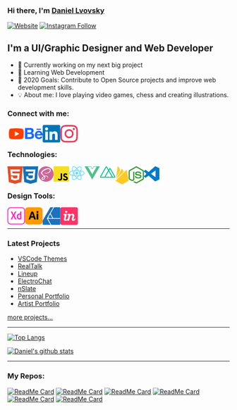 ### Hi there, I'm [Daniel Lvovsky][website]

[![Website](https://img.shields.io/website?label=daniellvovsky.com&style=for-the-badge&url=https://daniellvovsky.com/&logo=netlify&color=00C7B7)](https://daniellvovsky.com/)
[![Instagram Follow](https://img.shields.io/badge/instagram-Follow-E4405F?style=for-the-badge&logo=instagram)](https://www.instagram.com/daniel_lvovsky/)

## I'm a UI/Graphic Designer and Web Developer

- 🎯 Currently working on my next big project
- 🎯 Learning Web Development
- 🎯 2020 Goals: Contribute to Open Source projects and improve web development skills.
- 💡 About me: I love playing video games, chess and creating illustrations.

### Connect with me:
[<img align="left" alt="Youtube | Youtube" width="40px" src="https://github.com/DanielLvovsky/daniellvovsky/blob/master/icons/youtube.svg" />][youtube]
[<img align="left" alt="Behance | Behance" width="40px" src="https://github.com/DanielLvovsky/daniellvovsky/blob/master/icons/behance.svg" />][behance]
[<img align="left" alt="Linkedin | LinkedIn" width="40px" src="https://github.com/DanielLvovsky/daniellvovsky/blob/master/icons/linkedin.svg" />][linkedin]
[<img align="left" alt="Instagram | Instagram" width="40px" src="https://github.com/DanielLvovsky/daniellvovsky/blob/master/icons/instagram.svg" />][instagram]
<br />
<br />

### Technologies:


[<img align="left" alt="HTML5" width="35px" src="https://github.com/DanielLvovsky/daniellvovsky/blob/master/icons/html5.svg" />][website]
[<img align="left" alt="CSS3" width="35px" src="https://github.com/DanielLvovsky/daniellvovsky/blob/master/icons/css3.svg" />][website]
[<img align="left" alt="SCSS" width="35px" src="https://github.com/DanielLvovsky/daniellvovsky/blob/master/icons/sass.svg" />][website]
[<img align="left" alt="JavaScript" width="35px" src="https://github.com/DanielLvovsky/daniellvovsky/blob/master/icons/javascript.svg" />][website]
[<img align="left" alt="React" width="35px" src="https://github.com/DanielLvovsky/daniellvovsky/blob/master/icons/react.svg" />][website]
[<img align="left" alt="GitHub" width="35px" src="https://github.com/DanielLvovsky/daniellvovsky/blob/master/icons/vue-dot-js.svg" />][website]
[<img align="left" alt="GitHub" width="35px" src="https://github.com/DanielLvovsky/daniellvovsky/blob/master/icons/nuxt-dot-js.svg" />][website]
[<img align="left" alt="Firebase" width="30px" src="https://github.com/DanielLvovsky/daniellvovsky/blob/master/icons/firebase.svg" />][website]
[<img align="left" alt="Node.js" width="35px" src="https://github.com/DanielLvovsky/daniellvovsky/blob/master/icons/node-dot-js.svg" />][website]
[<img align="left" alt="Visual Studio Code" width="35px" src="https://github.com/DanielLvovsky/daniellvovsky/blob/master/icons/visualstudiocode.svg" />][website]
<br />
<br />

### Design Tools:

[<img align="left" alt="Adobe XD" width="40px" src="https://github.com/DanielLvovsky/daniellvovsky/blob/master/icons/adobexd.svg" />][website]
[<img align="left" alt="Adobe Illustrator" width="40px" src="https://github.com/DanielLvovsky/daniellvovsky/blob/master/icons/adobeillustrator.svg" />][website]
[<img align="left" alt="Affinity Designer" width="40px" src="https://github.com/DanielLvovsky/daniellvovsky/blob/master/icons/affinitydesigner.svg" />][website]
[<img align="left" alt="Invision Studio" width="40px" src="https://github.com/DanielLvovsky/daniellvovsky/blob/master/icons/invision.svg" />][website]

<br />
<br />

---

### Latest Projects 

<!-- Project:START -->
- [VSCode Themes](https://vscodethemes.netlify.app/)
- [RealTalk](https://real-talk.netlify.app/login)
- [Lineup](https://line-up.vercel.app/)
- [ElectroChat](https://electrochat.netlify.app/)
- [nSlate](https://newslate.netlify.app/login)
- [Personal Portfolio](https://daniellvovsky.com/)
- [Artist Portfolio](https://steftheartist.netlify.app/)
<!-- Project:END -->

[more projects...](https://github.com/DanielLvovsky?tab=repositories)

---

[![Top Langs](https://github-readme-stats.vercel.app/api/top-langs/?username=DanielLvovsky&theme=nord&layout=compact)](https://github.com/DanielLvovsky)





[![Daniel's github stats](https://github-readme-stats.vercel.app/api?username=DanielLvovsky&theme=nord&show_icons=true)](https://github.com/DanielLvovsky)



---
### My Repos:

[![ReadMe Card](https://github-readme-stats.vercel.app/api/pin/?username=DanielLvovsky&repo=electrochat&theme=nord)](https://github.com/DanielLvovsky/electrochat)
[![ReadMe Card](https://github-readme-stats.vercel.app/api/pin/?username=DanielLvovsky&repo=StefTheArtist&theme=nord)](https://github.com/DanielLvovsky/StefTheArtist)
[![ReadMe Card](https://github-readme-stats.vercel.app/api/pin/?username=DanielLvovsky&repo=DIAL&theme=nord)](https://github.com/DanielLvovsky/DIAL)
[![ReadMe Card](https://github-readme-stats.vercel.app/api/pin/?username=DanielLvovsky&repo=Listify&theme=nord)](https://github.com/DanielLvovsky/Listify)
[![ReadMe Card](https://github-readme-stats.vercel.app/api/pin/?username=DanielLvovsky&repo=QuickUnsplash&theme=nord)](https://github.com/DanielLvovsky/QuickUnsplash)
[![ReadMe Card](https://github-readme-stats.vercel.app/api/pin/?username=DanielLvovsky&repo=nSlate&theme=nord)](https://github.com/DanielLvovsky/nSlate)

[twitch]: https://www.twitch.tv/zyb0_
[website]: https://daniellvovsky.com
[spotify]: https://open.spotify.com/playlist/0Vc9v8CbKciq75y2x7dMP5
[extension]: https://chrome.google.com/webstore/detail/new-tab-dial/jhcadhkfandbknkhibmfojeibbgjehmn?hl=en&authuser=0
[behance]: https://www.behance.net/daniel_lvovsky
[youtube]: https://www.youtube.com/channel/UC2b9MA7P_yaopMSdBT89iqQ
[instagram]: https://instagram.com/dansky3d
[linkedin]: https://linkedin.com/in/daniel-lvovsky-b68614183
[webdevplaylist]: https://daniellvovsky.com/
[jsplaylist]: https://www.youtube.com/playlist?list=PLkwxH9e_vrALRJKu7wfXby3MKeflhTu6B
[cssplaylist]: https://www.youtube.com/playlist?list=PLkwxH9e_vrALSdvZuEh6gqQdmDoDIoqz4
[reactplaylist]: https://www.youtube.com/playlist?list=PLkwxH9e_vrAK4TdffpxKY3QGyHCpxFcQ0
